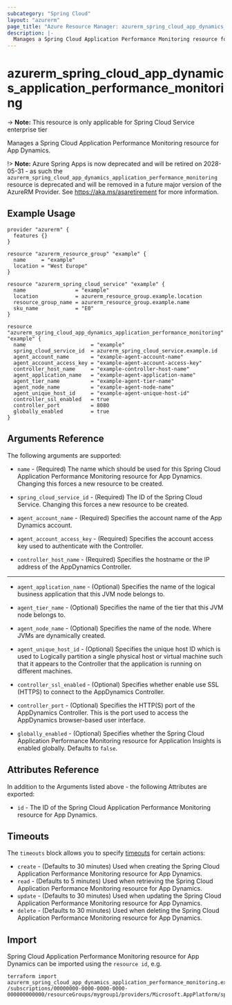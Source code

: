 ```yaml
---
subcategory: "Spring Cloud"
layout: "azurerm"
page_title: "Azure Resource Manager: azurerm_spring_cloud_app_dynamics_application_performance_monitoring"
description: |-
  Manages a Spring Cloud Application Performance Monitoring resource for App Dynamics.
---
```


# azurerm_spring_cloud_app_dynamics_application_performance_monitoring

-> **Note:** This resource is only applicable for Spring Cloud Service enterprise tier

Manages a Spring Cloud Application Performance Monitoring resource for App Dynamics.

!> **Note:** Azure Spring Apps is now deprecated and will be retired on 2028-05-31 - as such the `azurerm_spring_cloud_app_dynamics_application_performance_monitoring` resource is deprecated and will be removed in a future major version of the AzureRM Provider. See https://aka.ms/asaretirement for more information.

## Example Usage

```hcl
provider "azurerm" {
  features {}
}

resource "azurerm_resource_group" "example" {
  name     = "example"
  location = "West Europe"
}

resource "azurerm_spring_cloud_service" "example" {
  name                = "example"
  location            = azurerm_resource_group.example.location
  resource_group_name = azurerm_resource_group.example.name
  sku_name            = "E0"
}

resource "azurerm_spring_cloud_app_dynamics_application_performance_monitoring" "example" {
  name                     = "example"
  spring_cloud_service_id  = azurerm_spring_cloud_service.example.id
  agent_account_name       = "example-agent-account-name"
  agent_account_access_key = "example-agent-account-access-key"
  controller_host_name     = "example-controller-host-name"
  agent_application_name   = "example-agent-application-name"
  agent_tier_name          = "example-agent-tier-name"
  agent_node_name          = "example-agent-node-name"
  agent_unique_host_id     = "example-agent-unique-host-id"
  controller_ssl_enabled   = true
  controller_port          = 8080
  globally_enabled         = true
}
```

## Arguments Reference

The following arguments are supported:

* `name` - (Required) The name which should be used for this Spring Cloud Application Performance Monitoring resource for App Dynamics. Changing this forces a new resource to be created.

* `spring_cloud_service_id` - (Required) The ID of the Spring Cloud Service. Changing this forces a new resource to be created.

* `agent_account_name` - (Required) Specifies the account name of the App Dynamics account.

* `agent_account_access_key` - (Required) Specifies the account access key used to authenticate with the Controller.

* `controller_host_name` - (Required) Specifies the hostname or the IP address of the AppDynamics Controller.

---

* `agent_application_name` - (Optional) Specifies the name of the logical business application that this JVM node belongs to.

* `agent_tier_name` - (Optional) Specifies the name of the tier that this JVM node belongs to.

* `agent_node_name` - (Optional) Specifies the name of the node. Where JVMs are dynamically created.

* `agent_unique_host_id` - (Optional) Specifies the unique host ID which is used to Logically partition a single physical host or virtual machine such that it appears to the Controller that the application is running on different machines.

* `controller_ssl_enabled` - (Optional) Specifies whether enable use SSL (HTTPS) to connect to the AppDynamics Controller.

* `controller_port` - (Optional) Specifies the HTTP(S) port of the AppDynamics Controller. This is the port used to access the AppDynamics browser-based user interface.

* `globally_enabled` - (Optional) Specifies whether the Spring Cloud Application Performance Monitoring resource for Application Insights is enabled globally. Defaults to `false`.

## Attributes Reference

In addition to the Arguments listed above - the following Attributes are exported:

* `id` - The ID of the Spring Cloud Application Performance Monitoring resource for App Dynamics.

## Timeouts

The `timeouts` block allows you to specify [timeouts](https://www.terraform.io/language/resources/syntax#operation-timeouts) for certain actions:

* `create` - (Defaults to 30 minutes) Used when creating the Spring Cloud Application Performance Monitoring resource for App Dynamics.
* `read` - (Defaults to 5 minutes) Used when retrieving the Spring Cloud Application Performance Monitoring resource for App Dynamics.
* `update` - (Defaults to 30 minutes) Used when updating the Spring Cloud Application Performance Monitoring resource for App Dynamics.
* `delete` - (Defaults to 30 minutes) Used when deleting the Spring Cloud Application Performance Monitoring resource for App Dynamics.

## Import

Spring Cloud Application Performance Monitoring resource for App Dynamics can be imported using the `resource id`, e.g.

```shell
terraform import azurerm_spring_cloud_app_dynamics_application_performance_monitoring.example /subscriptions/00000000-0000-0000-0000-000000000000/resourceGroups/mygroup1/providers/Microsoft.AppPlatform/spring/service1/apms/apm1
```

